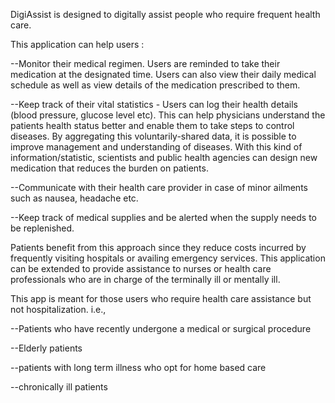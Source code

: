 DigiAssist is designed to digitally assist people who require frequent health care.

This application can help users :

--Monitor their medical regimen. Users are reminded to take their medication at the designated time. Users can also view their daily medical schedule as well as view details of the medication prescribed to them.

--Keep track of their vital statistics - Users can log their health details (blood pressure, glucose level etc). This can help physicians understand the patients health status better and enable them to take steps to control diseases. By aggregating this voluntarily-shared data, it is possible to improve management and understanding of diseases. With this kind of information/statistic, scientists and public health agencies can design new medication that reduces the burden on patients.

--Communicate with their health care provider in case of minor ailments such as nausea, headache etc.

--Keep track of medical supplies and be alerted when the supply needs to be replenished.


Patients benefit from this approach since they reduce costs incurred by frequently visiting hospitals or availing emergency services.
This application can be extended to provide assistance to nurses or health care professionals who are in charge of the terminally ill or mentally ill.

This app is meant for those users who require health care assistance but not hospitalization. i.e.,

--Patients who have recently undergone a medical or surgical procedure

--Elderly patients

--patients with long term illness who opt for home based care

--chronically ill patients